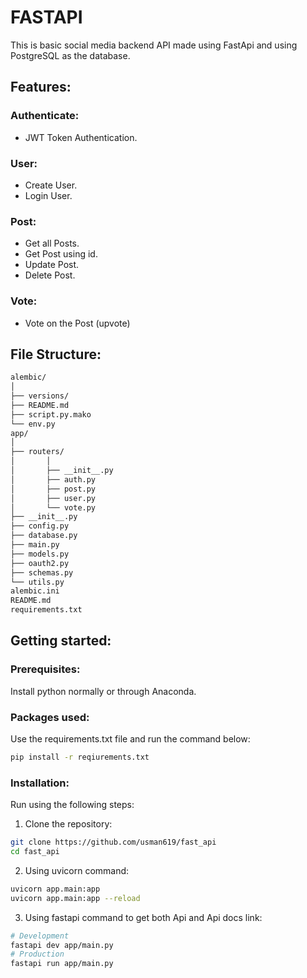 # FASTAPI
This is basic social media backend API made using FastApi and using PostgreSQL as the database.
## Features:
### Authenticate:
- JWT Token Authentication.
### User:
- Create User.
- Login User.
### Post:
- Get all Posts.
- Get Post using id.
- Update Post.
- Delete Post.
### Vote:
- Vote on the Post (upvote)
## File Structure:
```bash
alembic/
│
├── versions/
├── README.md
├── script.py.mako        
└── env.py                  
app/
│
├── routers/               
│       │
│       ├── __init__.py
│       ├── auth.py
│       ├── post.py
│       ├── user.py
│       └── vote.py       
├── __init__.py
├── config.py
├── database.py
├── main.py
├── models.py  
├── oauth2.py
├── schemas.py           
└── utils.py
alembic.ini
README.md
requirements.txt            
```
## Getting started:
### Prerequisites:
Install python normally or through Anaconda.
### Packages used:
Use the requirements.txt file and run the command below:
```bash
pip install -r reqiurements.txt
```
### Installation:
Run using the following steps:
1. Clone the repository:
```bash
git clone https://github.com/usman619/fast_api
cd fast_api
```
2. Using uvicorn command:
```bash
uvicorn app.main:app
uvicorn app.main:app --reload
```

3. Using fastapi command to get both Api and Api docs link:

```bash
# Development
fastapi dev app/main.py
# Production
fastapi run app/main.py
```